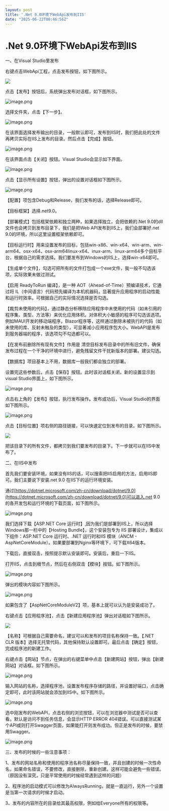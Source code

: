 ```yaml
---
layout: post
title: '.Net 9.0环境下WebApi发布到IIS'
date: "2025-06-22T00:46:56Z"
---
```

.Net 9.0环境下WebApi发布到IIS
=======================

一、在Visual Studio里发布

右键点击WebApi工程，点击发布按钮，如下图所示。

![](https://img2024.cnblogs.com/blog/146887/202506/146887-20250621224430764-254389155.png)

点击【发布】按钮后，系统弹出发布对话框，如下图所示。

![image.png](https://img2024.cnblogs.com/blog/146887/202506/146887-20250621224116934-438795664.png)

选择文件夹，点击【下一步】。

![image.png](https://img2024.cnblogs.com/blog/146887/202506/146887-20250621224116828-1235226071.png)

在该界面选择发布输出的目录，一般默认即可，发布到IIS时，我们把此处的文件再拷贝实际在IIS上发布的目录。然后点击【完成】按钮。

![image.png](https://img2024.cnblogs.com/blog/146887/202506/146887-20250621224116841-1127893541.png)

在该界面点击【关闭】按钮。Visual Studio会显示如下界面。

![image.png](https://img2024.cnblogs.com/blog/146887/202506/146887-20250621224116816-357779741.png)

点击【显示所有设置】按钮，弹出的设置对话框如下图所示。

![image.png](https://img2024.cnblogs.com/blog/146887/202506/146887-20250621224116507-381356183.png)

【配置】项包含Debug和Release，我们发布的话，选择Release即可。

【目标框架】选择.net9.0。

【部署模式】包括框架依赖和独立两种，如果选择独立，会把依赖的.Net 9.0的dll文件也会拷贝到发布目录下，我们是把Web API发布到IIS上，我们会部署好.net 9.0的环境，所以这里设置框架依赖即可。

【目标运行时】用来设置发布的目标，包括win-x86、win-x64、win-arm、win-arm64、osx-x64、osx-arm64linux-x64、inux-arm、linux-arm64多个目标平台，根据自己的需求选择。我们要发布到Windows的IIS上，选择win-x64即可。

【生成单个文件】，勾选可把所有的文件打包成一个exe文件，我一般不勾选该项，实际效果未做过测试。

【启用 ReadyToRun 编译】，‌是一种 ‌AOT（Ahead-of-Time）预编译技术‌，它通过将 IL（中间语言）代码预先编译为本机机器码，显著提升应用程序的启动性能和运行时效率。可根据自己的实际情况选择是否勾选。

【裁剪未使用的代码】，通过静态分析移除应用程序中未使用的代码（如未引用的程序集、类型、方法等）来优化应用体积。对体积大小敏感的程序可勾选该选项。例如MAUI开发的移动端程序，Blazor程序等，这样通过删除未被执行的代码（如未使用的库、反射未触及的类型），可显著减小应用程序包大小。WebAPI是发布到服务器端的程序，该选项勾不勾选都可以。

【在发布前删除所有现有文件】作用是 ‌清空目标发布目录中的所有旧文件‌，确保发布过程在一个干净的环境中进行，避免残留文件干扰新版本的部署。建议勾选。

【数据库】项目基本上不用，数据库一般我们都会独立的部署。

设置完这些参数后，点击【保存】按钮。此时该对话框关闭，新的设置显示到visual Studio界面上，如下图所示。

![image.png](https://img2024.cnblogs.com/blog/146887/202506/146887-20250621224116764-79834672.png)

点击右上角的【发布】按钮，执行发布操作。发布成功后，Visual Studio的界面如下图所示。

![image.png](https://img2024.cnblogs.com/blog/146887/202506/146887-20250621224116740-681430051.png)

点击【目标位置】项右侧的路径链接，可以快速定位到发布的目录。如下图所示。

![](https://img2024.cnblogs.com/blog/146887/202506/146887-20250621224948037-2070552964.png)

把该目录下的所有文件，都拷贝到我们要发布的目录下。下一步就可以在IIS中发布了。

二、在IIS中发布

首先我们要安装环境，如果没有IIS的话，可以搜索把IIS启用的方法，启用IIS即可。我们主要说下安装.net 9.0 在IIS下的运行环境安装。

通过[https://dotnet.microsoft.com/zh-cn/download/dotnet/9.0](https://dotnet.microsoft.com/zh-cn/download/dotnet/9.0)可以进入.net 9.0的各开发包和运行环境的下载页面，如下图所示。

![image.png](https://img2024.cnblogs.com/blog/146887/202506/146887-20250621224117387-995888937.png)

我们选择下载【ASP.NET Core 运行时】,因为我们是部署到IIS上，所以选择Windows那一栏中的【Hosting Bundle】，这个安装包专为 IIS 部署设计‌，集成以下组件：ASP.NET Core 运行时、.NET 运行时和IIS 模块（ANCM - AspNetCoreModule）。如果要部署到Nginx等环境下，可下载X64版本。

下载后，直接双击，按照提示默认安装即可。安装后，重启一下IIS。

打开IIS，点击到根节点，然后在右侧双击【模块】按钮。如下图所示。

![image.png](https://img2024.cnblogs.com/blog/146887/202506/146887-20250621224117839-2030228923.png)

弹出的模块内容如下图所示。

![image.png](https://img2024.cnblogs.com/blog/146887/202506/146887-20250621224117839-1588842251.png)

如果包含了【AspNetCoreModuleV2】项，基本上就可以认为是安装成功了。

右键点击【应用程序池】，点击【新建应用程序池】弹出对话框如下图所示。

![](https://img2024.cnblogs.com/blog/146887/202506/146887-20250621224834977-1075070962.png)

【名称】可根据自己需要命名，建议可以和发布的项目名称保持一致。【.NET CLR 版本】选择无托管代码，其他保持默认设置即可。最后点击【确定】按钮，完成程序池的新建工作。

右键点击【网站】节点，在弹出的右键菜单中点击【新建网站】按钮，弹出【新建网站】对话框。如下图所示。

![image.png](https://img2024.cnblogs.com/blog/146887/202506/146887-20250621224116986-708224154.png)

输入网站的名称，选择程序池，设置发布程序存储的路径，并设置好端口，点击确定即可，此时该网站就会添加到IIS中。如下图所示。

![image.png](https://img2024.cnblogs.com/blog/146887/202506/146887-20250621224117602-581971282.png)

选中刚发布的WebAPI，点击右侧的浏览按钮，可以在浏览器中测试是否可以查看。默认是访问不到任务信息，会显示HTTP ERROR 404错误。可以直接测试某个API或则打开Swagger页面，如果能打开则发布成功。但正是发布的时候，要禁用Swagger。

![image.png](https://img2024.cnblogs.com/blog/146887/202506/146887-20250621224116779-614155134.png)

三、发布的时候的一些注意事项：

1、发布的网站名称和使用的程序池名称尽量保持一致，并且创建的时候一次性命名，如果命名错误，不要修改，直接删除，重新创建。这样可能会避免一些错误。（原因没有深究，只是平常使用的时候经常遇到这样的问题）

2、程序池的启动模式可以修改为AlwaysRunning，就是一直运行，另外一个设置是当第一次请求的时候才启动。

3、发布的内容所在的目录给其最高权限，例如给Everyone所有的权限等。